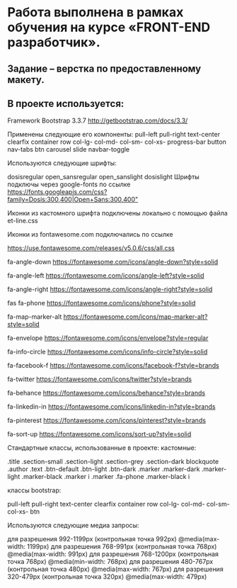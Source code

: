Работа выполнена в рамках обучения на курсе «FRONT-END разработчик».
================================================================

Задание – верстка по предоставленному макету.
---------------------------------------------------------------------

В проекте используется:
-----------------------------------

Framework Bootstrap 3.3.7 <http://getbootstrap.com/docs/3.3/>

Применены следующие его компоненты:
	pull-left
	pull-right
	text-center
	clearfix
	container
	row
	col-lg-
	col-md-
	col-sm- 
	col-xs-
	progress-bar
	button
	nav-tabs
	btn
	carousel slide
	navbar-toggle

Используются следующие шрифты:

dosisregular
open_sansregular
open_sanslight
dosislight
Шрифты подключы через google-fonts по ссылке
<https://fonts.googleapis.com/css?family=Dosis:300,400|Open+Sans:300,400">


Иконки из кастомного шрифта подключены локально  с помощью файла et-line.css

Иконки из fontawesome.com подключались по ccылке 

<https://use.fontawesome.com/releases/v5.0.6/css/all.css>

fa-angle-down <https://fontawesome.com/icons/angle-down?style=solid>

fa-angle-left <https://fontawesome.com/icons/angle-left?style=solid>

fa-angle-right <https://fontawesome.com/icons/angle-right?style=solid>

fas fa-phone <https://fontawesome.com/icons/phone?style=solid>

fa-map-marker-alt <https://fontawesome.com/icons/map-marker-alt?style=solid>

fa-envelope <https://fontawesome.com/icons/envelope?style=regular>

fa-info-circle <https://fontawesome.com/icons/info-circle?style=solid>

fa-facebook-f <https://fontawesome.com/icons/facebook-f?style=brands>

fa-twitter <https://fontawesome.com/icons/twitter?style=brands>

fa-behance <https://fontawesome.com/icons/behance?style=brands>

fa-linkedin-in <https://fontawesome.com/icons/linkedin-in?style=brands>

fa-pinterest <https://fontawesome.com/icons/pinterest?style=brands>

fa-sort-up <https://fontawesome.com/icons/sort-up?style=solid>

Стандартные классы, использованные в проекте:
 кастомные:

.title
.section-small
.section-light
.section-grey
.section-dark
blockquote .author
.text 
.btn-default
.btn-light
.btn-dark
.marker
.marker-dark
.marker-light
.marker-black
.marker i
.marker .fa-phone
.marker-black i

классы bootstrap:

pull-left
pull-right
text-center
clearfix
container
row
col-lg-
col-md-
col-sm- 
col-xs-
btn

Используются следующие медиа запросы:

для разрешения 992-1199px (контрольная точка 992px) @media(max-width: 1199px)
для разрешения 768-991px (контрольная точка 768px) @media(max-width: 991px)
для разрешения 768-1200px (контрольная точка 768px) @media(min-width: 768px)
для разрешения 480-767px (контрольная точка 480px) @media(max-width: 767px)
для разрешения 320-479px (контрольная точка 320px) @media(max-width: 479px)
